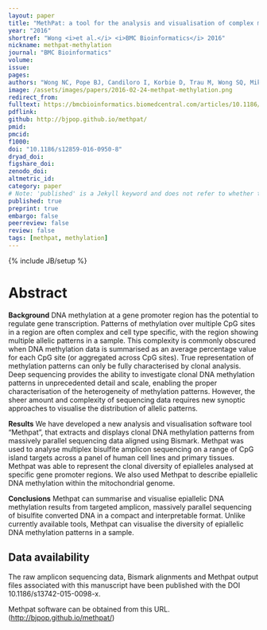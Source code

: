 ```yaml
---
layout: paper
title: "MethPat: a tool for the analysis and visualisation of complex methylation patterns obtained by massively parallel sequencing"
year: "2016"
shortref: "Wong <i>et al.</i> <i>BMC Bioinformatics</i> 2016"
nickname: methpat-methylation
journal: "BMC Bioinformatics"
volume: 
issue:
pages: 
authors: "Wong NC, Pope BJ, Candiloro I, Korbie D, Trau M, Wong SQ, Mikeska T, Van Denderen BJW, Thompson EW, Eggers S, DOYLE SR, Dobrovic A"
image: /assets/images/papers/2016-02-24-methpat-methylation.png
redirect_from: 
fulltext: https://bmcbioinformatics.biomedcentral.com/articles/10.1186/s12859-016-0950-8
pdflink: 
github: http://bjpop.github.io/methpat/
pmid: 
pmcid: 
f1000: 
doi: "10.1186/s12859-016-0950-8"
dryad_doi:
figshare_doi: 
zenodo_doi: 
altmetric_id: 
category: paper
# Note: 'published' is a Jekyll keyword and does not refer to whether the paper is published, but rather to whether this Markdown should be part of the rendered site.
published: true
preprint: true
embargo: false	
peerreview: false
review: false
tags: [methpat, methylation]
---
```

{% include JB/setup %}

# Abstract 

**Background**
DNA methylation at a gene promoter region has the potential to regulate gene transcription. Patterns of methylation over multiple CpG sites in a region are often complex and cell type specific, with the region showing multiple allelic patterns in a sample. This complexity is commonly obscured when DNA methylation data is summarised as an average percentage value for each CpG site (or aggregated across CpG sites). True representation of methylation patterns can only be fully characterised by clonal analysis. Deep sequencing provides the ability to investigate clonal DNA methylation patterns in unprecedented detail and scale, enabling the proper characterisation of the heterogeneity of methylation patterns. However, the sheer amount and complexity of sequencing data requires new synoptic approaches to visualise the distribution of allelic patterns.

**Results**
We have developed a new analysis and visualisation software tool “Methpat”, that extracts and displays clonal DNA methylation patterns from massively parallel sequencing data aligned using Bismark. Methpat was used to analyse multiplex bisulfite amplicon sequencing on a range of CpG island targets across a panel of human cell lines and primary tissues. Methpat was able to represent the clonal diversity of epialleles analysed at specific gene promoter regions. We also used Methpat to describe epiallelic DNA methylation within the mitochondrial genome.

**Conclusions**
Methpat can summarise and visualise epiallelic DNA methylation results from targeted amplicon, massively parallel sequencing of bisulfite converted DNA in a compact and interpretable format. Unlike currently available tools, Methpat can visualise the diversity of epiallelic DNA methylation patterns in a sample.

## Data availability

The raw amplicon sequencing data, Bismark alignments and Methpat output files associated with this manuscript have been published with the DOI 10.1186/s13742-015-0098-x.

Methpat software can be obtained from this URL. (http://bjpop.github.io/methpat/)
